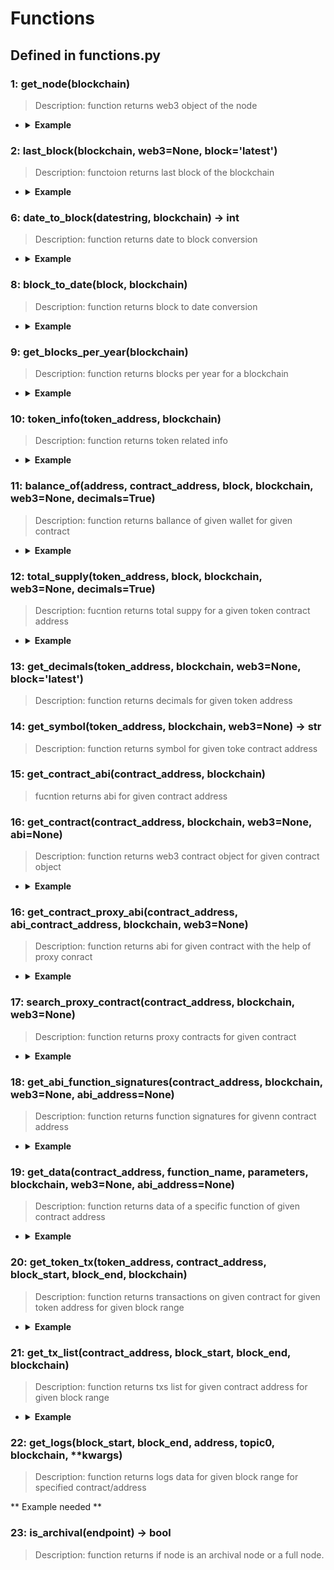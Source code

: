 # Functions

## Defined in functions.py


### 1: get_node(blockchain)

> Description: function returns web3 object of the node

- <details><summary><b>Example</b></summary>

  ```
  a = get_node(Chain.ETHEREUM, 'latest')
  print(a)
  ```

  ```
  output:
  <web3.main.Web3 object at 0x7fe8c584b8b0>
  ```
  </details>

### 2: last_block(blockchain, web3=None, block='latest')

> Description: functoion returns last block of the blockchain

- <details><summary><b>Example</b></summary>

  ```
  a = last_block(Chain.ETHEREUM, None, 'latest')
  print(a)
  ```

  ```
  output:
  16370420
  ```
  </details>

### 6: date_to_block(datestring, blockchain) -> int

> Description: function returns date to block conversion

- <details><summary><b>Example</b></summary>

  ```bash
  a = date_to_block('2022-01-14 00:00:00', Chain.ETHEREUM)
  print(a)

  ```

  ```
  output:
  14000270
  ```
  </details>

### 8: block_to_date(block, blockchain)

> Description: function returns block to date conversion

- <details><summary><b>Example</b></summary>

  ```bash
  a = block_to_date(14000270, Chain.ETHEREUM)
  print(a)

  ```

  ```
  output:
  2022-01-13 23:59:54
  ```
  </details>

### 9: get_blocks_per_year(blockchain)

> Description: function returns blocks per year for a blockchain

- <details><summary><b>Example</b></summary>

  ```bash
  a = get_blocks_per_year(Chain.ETHEREUM)
  print(a)

  ```

  ```
  output:
  2398217
  ```
  </details>

### 10: token_info(token_address, blockchain)

> Description: function returns token related info

- <details><summary><b>Example</b></summary>

  ```bash
  a = token_info('0x6810e776880C02933D47DB1b9fc05908e5386b96', Chain.ETHEREUM)
  print (a)

  ```

  ```
  output:
  {'address': '0x6810e776880c02933d47db1b9fc05908e5386b96', 'name': 'Gnosis', 'decimals': '18', 'symbol': 'GNO', 'totalSupply': '10000000000000000000000000', 'owner': '', 'txsCount': 154486, 'transfersCount': 318423, 'lastUpdated': 1673304547, 'issuancesCount': 0, 'holdersCount': 16650, 'website': 'https://gnosis.pm/', 'image': '/images/GNO6810e776.png', 'ethTransfersCount': 0, 'price': {'rate': 91.2045572764551, 'diff': 4, 'diff7d': 8.78, 'ts': 1673304180, 'marketCapUsd': 236182227.06842083, 'availableSupply': 2589588, 'volume24h': 1954362.90295114, 'volDiff1': 17.234718455656363, 'volDiff7': 1358.516624011187, 'volDiff30': 108.75660649607727, 'diff30d': 1.367903603382814, 'bid': 323.4, 'currency': 'USD'}, 'publicTags': ['DEX', 'Protocol', 'DeFi'], 'countOps': 318423}
  ```
  </details>

### 11: balance_of(address, contract_address, block, blockchain, web3=None, decimals=True)

> Description: function returns ballance of given wallet for given contract

- <details><summary><b>Example</b></summary>

  ```bash
  a = balance_of('0x2D0669DB84f11A9EAD41e57Ce2f242D92111a58F', '0x6810e776880C02933D47DB1b9fc05908e5386b96', 'latest', Chain.ETHEREUM)
  print(a)

  ```

  ```
  output:
  0.0
  ```
  </details>

### 12: total_supply(token_address, block, blockchain, web3=None, decimals=True)

> Description: fucntion returns total suppy for a given token contract address

- <details><summary><b>Example</b></summary>

  ```bash
  a = total_supply('0x6810e776880C02933D47DB1b9fc05908e5386b96', 'latest', Chain.ETHEREUM)
  print(a)

  ```

  ```
  output:
  10000000.0
  ```
  </details>

### 13: get_decimals(token_address, blockchain, web3=None, block='latest')

> Description: function returns decimals for given token address


### 14: get_symbol(token_address, blockchain, web3=None) -> str

> Description: function returns symbol for given toke contract address

### 15: get_contract_abi(contract_address, blockchain)

> fucntion returns abi for given contract address

### 16: get_contract(contract_address, blockchain, web3=None, abi=None)

> Description: function returns web3 contract object for given contract object

- <details><summary><b>Example</b></summary>

  ```bash
  print(get_contract('0xdAC17F958D2ee523a2206206994597C13D831ec7', Chain.ETHEREUM))

  ```

  ```
  output:
  <web3._utils.datatypes.Contract object at 0x7f1dfdcb7af0>
  ```
  </details>

### 16: get_contract_proxy_abi(contract_address, abi_contract_address, blockchain, web3=None)

> Description: function returns abi for given contract with the help of proxy conract

- <details><summary><b>Example</b></summary>

  ```bash
  # a = get_contract_abi('0xdc31ee1784292379fbb2964b3b9c4124d8f89c60', GOERLI)

  # print(a)

  b = get_contract_proxy_abi('0xdc31ee1784292379fbb2964b3b9c4124d8f89c60', '0xe2E52C2D0D64209b8DD1854371A4C673c13448f0', GOERLI)

  print(b)
  ```

  ```
  output:
  <web3._utils.datatypes.Contract object at 0x7f61efe07af0>
  ```
  </details>

### 17: search_proxy_contract(contract_address, blockchain, web3=None)

> Description: function returns proxy contracts for given contract

- <details><summary><b>Example</b></summary>

  ```bash
  d = search_proxy_contract('0x4aa42145Aa6Ebf72e164C9bBC74fbD3788045016', Chain.GNOSIS)

  print(d)

  ```

  ```
  output:
  <web3._utils.datatypes.Contract object at 0x7f0ac475ba90>
  ```
  </details>

### 18: get_abi_function_signatures(contract_address, blockchain, web3=None, abi_address=None)

> Description: function returns function signatures for givenn contract address

- <details><summary><b>Example</b></summary>

  ```bash
  d = get_abi_function_signatures('0x4aa42145Aa6Ebf72e164C9bBC74fbD3788045016', Chain.GNOSIS)

  print(d)

  ```

  ```
  output:
  [{'name': 'claimValues', 'signature': 'claimValues(address,address)', 'inline_signature': 'claimValues(address,address)', 'components': ['address', 'address'], 'stateMutability': 'nonpayable'}, {'name': 'owner', 'signature': 'owner()', 'inline_signature': 'owner()', 'components': [], 'stateMutability': 'view'}, {'name': 'transferOwnership', 'signature': 'transferOwnership(address)', 'inline_signature': 'transferOwnership(address)', 'components': ['address'], 'stateMutability': 'nonpayable'}]
  ```
  </details>

### 19: get_data(contract_address, function_name, parameters, blockchain, web3=None, abi_address=None)

> Description: function returns data of a specific function of given contract address

- <details><summary><b>Example</b></summary>

  ```bash
  d = get_data('0x4aa42145Aa6Ebf72e164C9bBC74fbD3788045016', 'owner', None, Chain.GNOSIS)

  print(d)

  ```

  ```
  output:
  0x8da5cb5b
  ```
  </details>

### 20: get_token_tx(token_address, contract_address, block_start, block_end, blockchain)

> Description: function returns transactions on given contract for given token address for given block range

- <details><summary><b>Example</b></summary>

  ```bash
  e = get_token_tx('0x4ECaBa5870353805a9F068101A40E0f32ed605C6', '0xc30141B657f4216252dc59Af2e7CdB9D8792e1B0', 25813406, 'latest', Chain.GNOSIS)

  print(e)

  ```

  ```
  output:
  [{'blockNumber': '25848427', 'timeStamp': '1673114785', 'hash': '0x75a397e95e3e5761b21f05ead73834455fda37888ec27079a8f1a45b24b6d1cb', 'nonce': '686', 'blockHash': '0x7f818d65d54f4a00ae968965a13d5d7cd113b67f0fba326d674cefa3ec8bb2b6', 'from': '0xc30141b657f4216252dc59af2e7cdb9d8792e1b0', 'contractAddress': '0x4ecaba5870353805a9f068101a40e0f32ed605c6', 'to': '0xac313d7491910516e06fbfc2a0b5bb49bb072d91', 'value': '101454525', 'tokenName': 'Tether USD on xDai', 'tokenSymbol': 'USDT', 'tokenDecimal': '6', 'transactionIndex': '1', 'gas': '926025', 'gasPrice': '1825346000', 'gasUsed': '562326', 'cumulativeGasUsed': '583326', 'input': 'deprecated', 'confirmations': '36987'}, {'blockNumber': '25848427', 'timeStamp': '1673114785', 'hash': '0x75a397e95e3e5761b21f05ead73834455fda37888ec27079a8f1a45b24b6d1cb', 'nonce': '686', 'blockHash': '0x7f818d65d54f4a00ae968965a13d5d7cd113b67f0fba326d674cefa3ec8bb2b6', 'from': '0x1111111254fb6c44bac0bed2854e76f90643097d', 'contractAddress': '0x4ecaba5870353805a9f068101a40e0f32ed605c6', 'to': '0xc30141b657f4216252dc59af2e7cdb9d8792e1b0', 'value': '101454525', 'tokenName': 'Tether USD on xDai', 'tokenSymbol': 'USDT', 'tokenDecimal': '6', 'transactionIndex': '1', 'gas': '926025', 'gasPrice': '1825346000', 'gasUsed': '562326', 'cumulativeGasUsed': '583326', 'input': 'deprecated', 'confirmations': '36987'}, {'blockNumber': '25842520', 'timeStamp': '1673084125', 'hash': '0x521a6ed38b407d3101456135fdae3428e5ce32eb6749ed8bee1beeb28591bb79', 'nonce': '471', 'blockHash': '0x322acd3bad3b462d053e014c088b164c7d17491d683d946d7edb4f7374bc14c4', 'from': '0xc30141b657f4216252dc59af2e7cdb9d8792e1b0', 'contractAddress': '0x4ecaba5870353805a9f068101a40e0f32ed605c6', 'to': '0xac313d7491910516e06fbfc2a0b5bb49bb072d91', 'value': '36272803', 'tokenName': 'Tether USD on xDai', 'tokenSymbol': 'USDT', 'tokenDecimal': '6', 'transactionIndex': '5', 'gas': '828950', 'gasPrice': '2000000007', 'gasUsed': '535324', 'cumulativeGasUsed': '886617', 'input': 'deprecated', 'confirmations': '42894'}, {'blockNumber': '25842520', 'timeStamp': '1673084125', 'hash': '0x521a6ed38b407d3101456135fdae3428e5ce32eb6749ed8bee1beeb28591bb79', 'nonce': '471', 'blockHash': '0x322acd3bad3b462d053e014c088b164c7d17491d683d946d7edb4f7374bc14c4', 'from': '0x1111111254fb6c44bac0bed2854e76f90643097d', 'contractAddress': '0x4ecaba5870353805a9f068101a40e0f32ed605c6', 'to': '0xc30141b657f4216252dc59af2e7cdb9d8792e1b0', 'value': '36272803', 'tokenName': 'Tether USD on xDai', 'tokenSymbol': 'USDT', 'tokenDecimal': '6', 'transactionIndex': '5', 'gas': '828950', 'gasPrice': '2000000007', 'gasUsed': '535324', 'cumulativeGasUsed': '886617', 'input': 'deprecated', 'confirmations': '42894'}, {'blockNumber': '25814478', 'timeStamp': '1672938840', 'hash': '0x48c01f261497eb2ab9a82dfd019d4d019b7d5bd9707399e1ae8ec0891542bf29', 'nonce': '3132', 'blockHash': '0xcb1b78d76b7ca57c8feaff09862662d071a9fefe435e7dc7baf14e5b954ac45b', 'from': '0xc30141b657f4216252dc59af2e7cdb9d8792e1b0', 'contractAddress': '0x4ecaba5870353805a9f068101a40e0f32ed605c6', 'to': '0xac313d7491910516e06fbfc2a0b5bb49bb072d91', 'value': '48987164', 'tokenName': 'Tether USD on xDai', 'tokenSymbol': 'USDT', 'tokenDecimal': '6', 'transactionIndex': '1', 'gas': '1007940', 'gasPrice': '1500000007', 'gasUsed': '610897', 'cumulativeGasUsed': '802730', 'input': 'deprecated', 'confirmations': '70936'}, {'blockNumber': '25814478', 'timeStamp': '1672938840', 'hash': '0x48c01f261497eb2ab9a82dfd019d4d019b7d5bd9707399e1ae8ec0891542bf29', 'nonce': '3132', 'blockHash': '0xcb1b78d76b7ca57c8feaff09862662d071a9fefe435e7dc7baf14e5b954ac45b', 'from': '0x1111111254fb6c44bac0bed2854e76f90643097d', 'contractAddress': '0x4ecaba5870353805a9f068101a40e0f32ed605c6', 'to': '0xc30141b657f4216252dc59af2e7cdb9d8792e1b0', 'value': '48987164', 'tokenName': 'Tether USD on xDai', 'tokenSymbol': 'USDT', 'tokenDecimal': '6', 'transactionIndex': '1', 'gas': '1007940', 'gasPrice': '1500000007', 'gasUsed': '610897', 'cumulativeGasUsed': '802730', 'input': 'deprecated', 'confirmations': '70936'}]
  ```
  </details>

### 21: get_tx_list(contract_address, block_start, block_end, blockchain)

> Description: function returns txs list for given contract address for given block range


- <details><summary><b>Example</b></summary>

  ```bash
  e = get_tx_list('0x4ECaBa5870353805a9F068101A40E0f32ed605C6', 25884100, 'latest', Chain.GNOSIS)

  print(e)

  ```

  ```
  output:
  [{'blockNumber': '25884304', 'timeStamp': '1673301985', 'hash': '0x2eb63c1d0af69b41969515885badb605a791a1ae4917339d895294ec88b8c4c2', 'nonce': '3', 'blockHash': '0x1f5189238d55e31fd9510022a3a50d0649f5a8110601ed138f4661a1de862460', 'transactionIndex': '41', 'from': '0x10e35f286bc156272c6846b97d1a95b9555ced4b', 'to': '0x4ecaba5870353805a9f068101a40e0f32ed605c6', 'value': '0', 'gas': '289343', 'gasPrice': '2910000001', 'isError': '1', 'txreceipt_status': '0', 'input': '0x4000aea0000000000000000000000000f6a78083ca3e2a662d6dd1703c939c8ace2e268d00000000000000000000000000000000000000000000000000000000124616160000000000000000000000000000000000000000000000000000000000000060000000000000000000000000000000000000000000000000000000000000001410e35f286bc156272c6846b97d1a95b9555ced4b000000000000000000000000', 'contractAddress': '', 'cumulativeGasUsed': '3381775', 'gasUsed': '30207', 'confirmations': '1169', 'methodId': '0x4000aea0', 'functionName': 'transferAndCall(address _to, uint256 _value, bytes _data)'}, {'blockNumber': '25884303', 'timeStamp': '1673301980', 'hash': '0x75b29da1b0ea555d70955ebeacc2797e46f60deb6540805ed68a6585c78f8699', 'nonce': '2', 'blockHash': '0x32044065f599e8c4f4c5fb9ce3e17b0d3633678b10b462e0bd3417a0caaf9636', 'transactionIndex': '0', 'from': '0x10e35f286bc156272c6846b97d1a95b9555ced4b', 'to': '0x4ecaba5870353805a9f068101a40e0f32ed605c6', 'value': '0', 'gas': '289343', 'gasPrice': '2910000001', 'isError': '0', 'txreceipt_status': '1', 'input': '0x4000aea0000000000000000000000000f6a78083ca3e2a662d6dd1703c939c8ace2e268d00000000000000000000000000000000000000000000000000000000124616160000000000000000000000000000000000000000000000000000000000000060000000000000000000000000000000000000000000000000000000000000001410e35f286bc156272c6846b97d1a95b9555ced4b000000000000000000000000', 'contractAddress': '', 'cumulativeGasUsed': '227528', 'gasUsed': '227528', 'confirmations': '1170', 'methodId': '0x4000aea0', 'functionName': 'transferAndCall(address _to, uint256 _value, bytes _data)'}]
  ```
  </details>

### 22: get_logs(block_start, block_end, address, topic0, blockchain, **kwargs)

> Description: function returns logs data for given block range for specified contract/address

** Example needed **

### 23: is_archival(endpoint) -> bool

> Description: function returns if node is an archival node or a full node.



